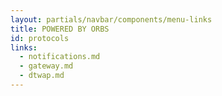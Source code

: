 ```yaml
---
layout: partials/navbar/components/menu-links
title: POWERED BY ORBS
id: protocols
links:
  - notifications.md
  - gateway.md
  - dtwap.md
---
```

